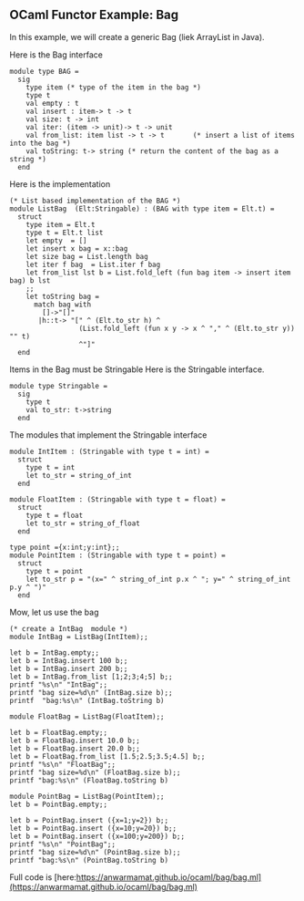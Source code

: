 ## OCaml Functor Example: Bag

In this example, we will create a generic Bag (liek ArrayList in Java).

Here is the Bag interface
```
module type BAG =
  sig
    type item (* type of the item in the bag *) 
    type t
    val empty : t
    val insert : item-> t -> t
    val size: t -> int
    val iter: (item -> unit)-> t -> unit
    val from_list: item list -> t -> t       (* insert a list of items into the bag *)
    val toString: t-> string (* return the content of the bag as a string *)
  end

```
Here is the implementation

```
(* List based implementation of the BAG *)  
module ListBag  (Elt:Stringable) : (BAG with type item = Elt.t) =
  struct
    type item = Elt.t
    type t = Elt.t list
    let empty  = []
    let insert x bag = x::bag
    let size bag = List.length bag
    let iter f bag  = List.iter f bag
    let from_list lst b = List.fold_left (fun bag item -> insert item bag) b lst
    ;;    
    let toString bag =
      match bag with
        []->"[]"
       |h::t-> "[" ^ (Elt.to_str h) ^
                 (List.fold_left (fun x y -> x ^ "," ^ (Elt.to_str y)) "" t)
                 ^"]" 
  end
```
Items in the Bag must be Stringable Here is the Stringable interface.
```
module type Stringable =                                                
  sig                                                             
    type t                                                        
    val to_str: t->string                                                       
  end
```

The modules that implement the Stringable interface
```
module IntItem : (Stringable with type t = int) =
  struct
    type t = int
    let to_str = string_of_int
  end

module FloatItem : (Stringable with type t = float) =
  struct
    type t = float
    let to_str = string_of_float
  end

type point ={x:int;y:int};;
module PointItem : (Stringable with type t = point) =
  struct
    type t = point
    let to_str p = "(x=" ^ string_of_int p.x ^ "; y=" ^ string_of_int p.y ^ ")"  
  end
```

Mow, let us use the bag
```
(* create a IntBag  module *)  
module IntBag = ListBag(IntItem);;

let b = IntBag.empty;;
let b = IntBag.insert 100 b;;
let b = IntBag.insert 200 b;;
let b = IntBag.from_list [1;2;3;4;5] b;;
printf "%s\n" "IntBag";;
printf "bag size=%d\n" (IntBag.size b);;
printf  "bag:%s\n" (IntBag.toString b)
 
module FloatBag = ListBag(FloatItem);;

let b = FloatBag.empty;;
let b = FloatBag.insert 10.0 b;;
let b = FloatBag.insert 20.0 b;;
let b = FloatBag.from_list [1.5;2.5;3.5;4.5] b;;
printf "%s\n" "FloatBag";;
printf "bag size=%d\n" (FloatBag.size b);;
printf "bag:%s\n" (FloatBag.toString b)
 
module PointBag = ListBag(PointItem);;
let b = PointBag.empty;;

let b = PointBag.insert ({x=1;y=2}) b;;
let b = PointBag.insert ({x=10;y=20}) b;;
let b = PointBag.insert ({x=100;y=200}) b;;
printf "%s\n" "PointBag";;
printf "bag size=%d\n" (PointBag.size b);;
printf "bag:%s\n" (PointBag.toString b)
```

Full code is [here:https://anwarmamat.github.io/ocaml/bag/bag.ml](https://anwarmamat.github.io/ocaml/bag/bag.ml)
